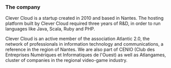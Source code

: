 ### The company

Clever Cloud is a startup created in 2010 and based in Nantes. The hosting platform built by Clever Cloud required three years of R&D, in order to run languages like Java, Scala, Ruby and PHP.

Clever Cloud is an active member of the association Atlantic 2.0, the network of
professionals in information technology and communications, a reference in the
region of Nantes. We are also part of CENIO (Club des Entreprises Numériques et
Informatiques de l'Ouest) as well as Atlangames, cluster of companies in the
regional video-game industry.